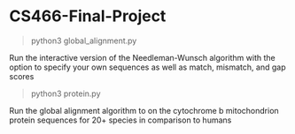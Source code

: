 # CS466-Final-Project

> python3 global_alignment.py
<p> Run the interactive version of the Needleman-Wunsch algorithm with the option to specify your own sequences as well as match, mismatch, and gap scores

> python3 protein.py
<p> Run the global alignment algorithm to on the cytochrome b mitochondrion protein sequences for 20+ species in comparison to humans
